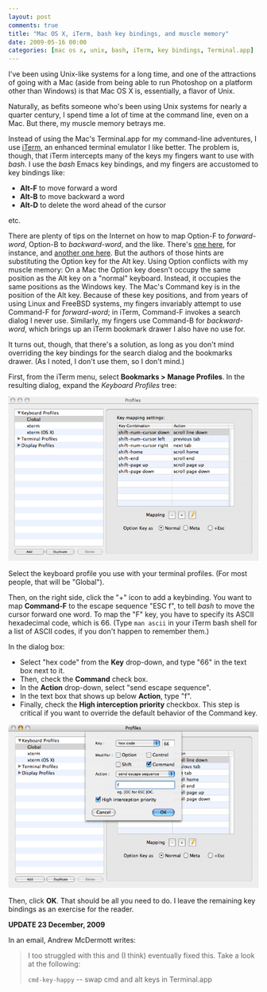 ```yaml
---
layout: post
comments: true
title: "Mac OS X, iTerm, bash key bindings, and muscle memory"
date: 2009-05-16 00:00
categories: [mac os x, unix, bash, iTerm, key bindings, Terminal.app]
---
```


I've been using Unix-like systems for a long time, and one of the
attractions of going with a Mac (aside from being able to run
Photoshop on a platform other than Windows) is that Mac OS X is,
essentially, a flavor of Unix.

Naturally, as befits someone who's been using Unix systems for
nearly a quarter century, I spend time a lot of time at the command
line, even on a Mac. But there, my muscle memory betrays me.

<!-- more -->

Instead of using the Mac's Terminal.app for my command-line adventures, I
use [iTerm][], an enhanced terminal emulator I like better. The problem is,
though, that iTerm intercepts many of the keys my fingers want to use with
*bash*. I use the *bash* Emacs key bindings, and my fingers are accustomed
to key bindings like:

- **Alt-F** to move forward a word
- **Alt-B** to move backward a word
- **Alt-D** to delete the word ahead of the cursor

etc.

There are plenty of tips on the Internet on how to map Option-F to
*forward-word*, Option-B to *backward-word*, and the like. There's
[one here][], for instance, and [another one here][]. But the authors of
those hints are substituting the Option key for the Alt key. Using Option
conflicts with my muscle memory: On a Mac the Option key doesn't occupy the
same position as the Alt key on a "normal" keyboard. Instead, it occupies
the same positions as the Windows key. The Mac's Command key is in the
position of the Alt key. Because of these key positions, and from years of
using Linux and FreeBSD systems, my fingers invariably attempt to use
Command-F for *forward-word*; in iTerm, Command-F invokes a search dialog I
never use. Similarly, my fingers use Command-B for *backward-word*, which
brings up an iTerm bookmark drawer I also have no use for.

It turns out, though, that there's a solution, as long as you don't mind
overriding the key bindings for the search dialog and the bookmarks drawer.
(As I noted, I don't use them, so I don't mind.)

First, from the iTerm menu, select
**Bookmarks > Manage Profiles**. In the resulting dialog, expand
the *Keyboard Profiles* tree:

![iTerm Profiles dialog](/images/iTerm-profiles-dialog.png)

Select the keyboard profile you use with your terminal profiles.
(For most people, that will be "Global").

Then, on the right side, click the "+" icon to add a keybinding.
You want to map **Command-F** to the escape sequence "ESC f", to
tell *bash* to move the cursor forward one word. To map the "F"
key, you have to specify its ASCII hexadecimal code, which is 66.
(Type `man ascii` in your iTerm bash shell for a list of ASCII
codes, if you don't happen to remember them.)

In the dialog box:

-   Select "hex code" from the **Key** drop-down, and type "66" in
    the text box next to it.
-   Then, check the **Command** check box.
-   In the **Action** drop-down, select "send escape sequence".
-   In the text box that shows up below **Action**, type "f".
-   Finally, check the **High interception priority** checkbox.
    This step is critical if you want to override the default behavior
    of the Command key.

![Configuring a key binding in iTerm](/images/iTerm-keybinding.png)

Then, click **OK**. That should be all you need to do. I leave the
remaining key bindings as an exercise for the reader.

**UPDATE 23 December, 2009**

In an email, Andrew McDermott writes:

> I too struggled with this and (I think) eventually fixed this. Take
> a look at the following:
> 
> `cmd-key-happy` -- swap cmd and alt keys in Terminal.app

[iTerm]: http://iterm.sourceforge.net/
[one here]: http://ninjamonkeys.co.za/forum/index.php?topic=598
[another one here]: http://splatteredbits.com/tips/move-from-word-to-word-in-iterm
[iTerm Profiles dialog]: /static/iTerm-profiles-dialog.png "iTerm Profiles dialog"
[Configuring a key binding in iTerm]: /static/iTerm-keybinding.png "Configuring a key binding in iTerm"
